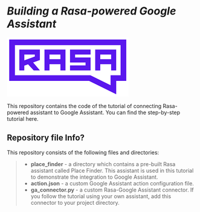 # *Building a Rasa-powered Google Assistant*


![img](rasa2.png)

This repository contains the code of the tutorial of connecting Rasa-powered assistant to Google Assistant. You can find the step-by-step tutorial here.

## Repository file Info?

This repository consists of the following files and directories:
>
>- **place_finder** - a directory which contains a pre-built Rasa assistant called Place Finder. This assistant is used in this tutorial to demonstrate the integration to Google Assistant.
>- **action.json** - a custom Google Assistant action configuration file.
>- **ga_connector.py** - a custom Rasa-Google Assistant connector. If you follow the tutorial using your own assistant, add this connector to your project directory.
